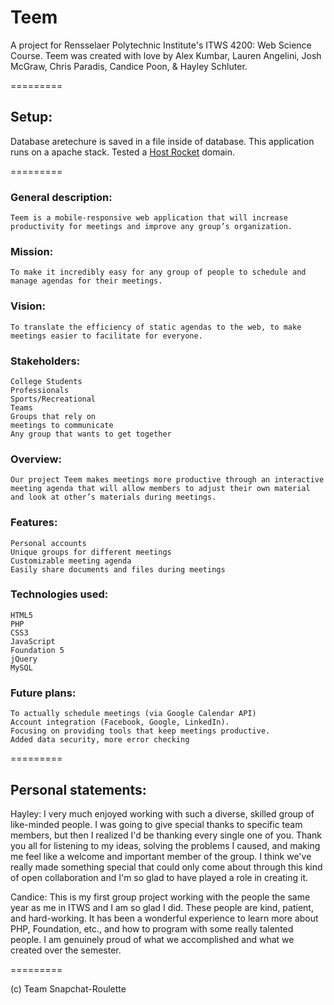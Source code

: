 Teem
=========

A project for Rensselaer Polytechnic Institute's ITWS 4200: Web Science Course. 
Teem was created with love by Alex Kumbar, Lauren Angelini, Josh McGraw, Chris Paradis, Candice Poon, & Hayley Schluter.

=========

Setup:
------

Database aretechure is saved in a file inside of database.
This application runs on a apache stack. Tested a [Host Rocket](http://www.hostrocket.com/) domain.

=========

### General description:
	Teem is a mobile-responsive web application that will increase productivity for meetings and improve any group’s organization.


### Mission: 
	To make it incredibly easy for any group of people to schedule and manage agendas for their meetings.

### Vision: 
	To translate the efficiency of static agendas to the web, to make meetings easier to facilitate for everyone. 

### Stakeholders:
	College Students
	Professionals
	Sports/Recreational 
	Teams
	Groups that rely on 
	meetings to communicate 
	Any group that wants to get together

### Overview: 
	Our project Teem makes meetings more productive through an interactive meeting agenda that will allow members to adjust their own material and look at other’s materials during meetings. 

### Features:
	Personal accounts
	Unique groups for different meetings
	Customizable meeting agenda
	Easily share documents and files during meetings

### Technologies used:
	HTML5
	PHP
	CSS3
	JavaScript
	Foundation 5
	jQuery
	MySQL

### Future plans:
	To actually schedule meetings (via Google Calendar API)
	Account integration (Facebook, Google, LinkedIn).
	Focusing on providing tools that keep meetings productive.
	Added data security, more error checking

=========

Personal statements:
-------------------

Hayley:
	I very much enjoyed working with such a diverse, skilled group of like-minded people. I was going to give special thanks to specific team members, but then I realized I'd be thanking every single one of you. Thank you all for listening to my ideas, solving the problems I caused, and making me feel like a welcome and important member of the group. I think we've really made something special that could only come about through this kind of open collaboration and I'm so glad to have played a role in creating it.

Candice:
	This is my first group project working with the people the same year as me in ITWS and I am so glad I did. These people are kind, patient, and hard-working. It has been a wonderful experience to learn more about PHP, Foundation, etc., and how to program with some really talented people. I am genuinely proud of what we accomplished and what we created over the semester.





=========

(c) Team Snapchat-Roulette
